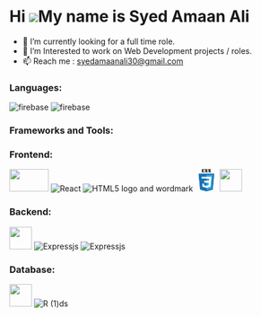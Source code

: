 Hi ![](https://user-images.githubusercontent.com/18350557/176309783-0785949b-9127-417c-8b55-ab5a4333674e.gif)My name is Syed Amaan Ali
======================================================================================================================================

- 🔭 I’m currently looking for a full time role.
- 🌱 I’m Interested to work on Web Development projects / roles.
- 📫 Reach me : syedamaanali30@gmail.com

<h3 align="left">Languages:</h3>
<img src="https://cdn4.iconfinder.com/data/icons/logos-and-brands/512/267_Python_logo-512.png" alt="firebase" width="40" height="40"/> 
<img src="https://upload.wikimedia.org/wikipedia/commons/thumb/9/99/Unofficial_JavaScript_logo_2.svg/2048px-Unofficial_JavaScript_logo_2.svg.png" alt="firebase" width="40" height="40"/> 


<h3 align="left">Frameworks and Tools:</h3>
<h3 align="left">Frontend:</h3>
<img width="70" height="40" src="https://static-00.iconduck.com/assets.00/nextjs-icon-512x309-yynfidez.png">
<img width="40" height="40" alt="React" src="https://cdn1.iconfinder.com/data/icons/education-set-3-3/74/15-512.png">
<img width="40" height="40" alt="HTML5 logo and wordmark" src="https://upload.wikimedia.org/wikipedia/commons/thumb/6/61/HTML5_logo_and_wordmark.svg/64px-HTML5_logo_and_wordmark.svg.png">
<img widtth="40" height="40" alt="css" src="https://raw.githubusercontent.com/github/explore/6c6508f34230f0ac0d49e847a326429eefbfc030/topics/css/css.png">
<img width="40" height="40" src="https://github.com/Amaan1628/Amaan1628/assets/118141092/55388121-58d1-43ee-a3e3-a7da61bb29e5">


<h3 align="left">Backend:</h3>
<img width="40" height="40" src="https://github.com/Amaan1628/Amaan1628/assets/118141092/8a89cd89-e4eb-4ccd-8457-db0575d24274">
<img width="100" height="40" alt="Expressjs" src="https://upload.wikimedia.org/wikipedia/commons/6/64/Expressjs.png">
<img width="100" height="40" alt="Expressjs" src="https://seeklogo.com/images/E/express-logo-E9DA5D0AF7-seeklogo.com.png">


<h3 align="left"> Database: </h3>
<img  width="40" height="40" src="https://github.com/Amaan1628/Amaan1628/assets/118141092/03d7900f-1906-450d-be3d-2284860e8a3b">
<img width="40" height="40" alt="R (1)ds" src="https://upload.wikimedia.org/wikipedia/commons/f/f4/R_%281%29ds.png">
